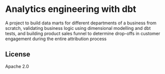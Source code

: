 # Analytics engineering with dbt

A project to build data marts for different departments of a business from scratch, validating business logic using dimensional modelling and dbt tests, and building product sales funnel to determine drop-offs in customer engagement during the entire attribution process
	

## License

Apache 2.0
